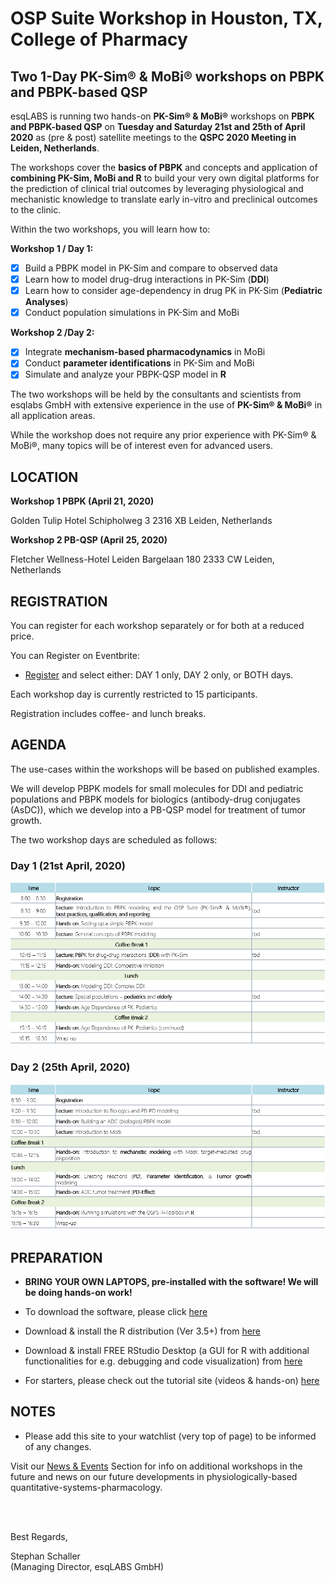 # OSP Suite Workshop in Houston, TX, College of Pharmacy

## Two 1-Day PK-Sim® &amp; MoBi® workshops on PBPK and PBPK-based QSP 

esqLABS is running two hands-on **PK-Sim® & MoBi®** workshops on **PBPK and PBPK-based QSP** on **Tuesday and Saturday 21st and 25th of April 2020** as (pre & post) satellite meetings to the **QSPC 2020 Meeting in Leiden, Netherlands**.

The workshops cover the **basics of PBPK** and concepts and application of **combining PK-Sim, MoBi and R** to build your very own digital platforms for the prediction of clinical trial outcomes by leveraging physiological and mechanistic knowledge to translate early in-vitro and preclinical outcomes to the clinic. 

Within the two workshops, you will learn how to:

**Workshop 1 / Day 1:**
- [x] Build a PBPK model in PK-Sim and compare to observed data
- [x] Learn how to model drug-drug interactions in PK-Sim (**DDI**)
- [x] Learn how to consider age-dependency in drug PK in PK-Sim (**Pediatric Analyses**)
- [x] Conduct population simulations in PK-Sim and MoBi

**Workshop 2 /Day 2:**
- [x] Integrate **mechanism-based pharmacodynamics** in MoBi
- [x] Conduct **parameter identifications** in PK-Sim and MoBi
- [x] Simulate and analyze your PBPK-QSP model in **R**

The two workshops will be held by the consultants and scientists from esqlabs GmbH with extensive experience in the use of **PK-Sim® & MoBi®** in all application areas. 

While the workshop does not require any prior experience with PK-Sim® & MoBi®, many topics will be of interest even for advanced users.


## LOCATION

**Workshop 1 PBPK (April 21, 2020)**

Golden Tulip Hotel
Schipholweg 3
2316 XB Leiden, Netherlands

**Workshop 2 PB-QSP (April 25, 2020)**

Fletcher Wellness-Hotel Leiden
Bargelaan 180
2333 CW Leiden, Netherlands

## REGISTRATION

You can register for each workshop separately or for both at a reduced price.

You can Register on Eventbrite:
- [Register](https://www.eventbrite.com/e/qspc2020-pbpk-with-pk-sim-mobi-osp-suite-registration-86318114805) and select either: DAY 1 only, DAY 2 only, or BOTH days.

Each workshop day is currently restricted to 15 participants.

Registration includes coffee- and lunch breaks.

## AGENDA

The use-cases within the workshops will be based on published examples. 

We will develop PBPK models for small molecules for DDI and pediatric populations and PBPK models for biologics (antibody-drug conjugates (AsDC)), which we develop into a PB-QSP model for treatment of tumor growth.  

The two workshop days are scheduled as follows:

### Day 1 (21st April, 2020)

![Agenda Day 1](https://github.com/Open-Systems-Pharmacology/ASCPT-Satelite-OSPS-Workshops/blob/master/Agenda%20Day%201.png)

### Day 2 (25th April, 2020)

![Agenda Day 2](https://github.com/Open-Systems-Pharmacology/ASCPT-Satelite-OSPS-Workshops/blob/master/Agenda%20Day%202.png)

## PREPARATION

- **BRING YOUR OWN LAPTOPS, pre-installed with the software! We will be doing hands-on work!**

- To download the software, please click [here]( http://setup.open-systems-pharmacology.org )
- Download & install the R distribution (Ver 3.5+) from [here](https://cran.r-project.org/bin/windows/base/ )
- Download & install FREE RStudio Desktop (a GUI for R with additional functionalities for e.g. debugging and code visualization) from [here]( https://www.rstudio.com/products/rstudio/download/ )
- For starters, please check out the tutorial site (videos &amp; hands-on) [here](http://www.open-systems-pharmacology.org/#tutorials)

## NOTES

- Please add this site to your watchlist (very top of page) to be informed of any changes.

Visit our [News & Events](https://esqlabs.com/news-events) Section for info on additional workshops in the future and news on our future developments in physiologically-based quantitative-systems-pharmacology.

<br />
<br />

Best Regards,

Stephan Schaller <br />
(Managing Director, esqLABS GmbH)
